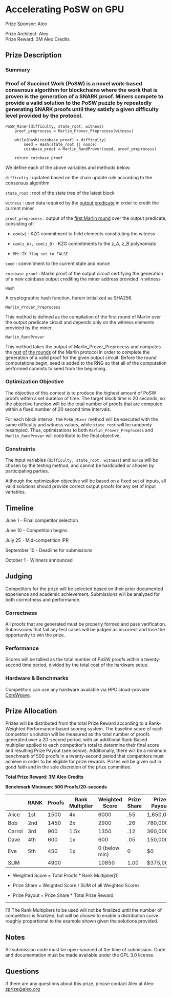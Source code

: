 
# Accelerating PoSW on GPU

  

Prize Sponsor: Aleo

Prize Architect: Aleo  
Prize Reward: 3M Aleo Credits

## Prize Description

### Summary

### Proof of Succinct Work (PoSW) is a novel work-based consensus algorithm for blockchains where the work that is proven is the generation of a SNARK proof. Miners compete to provide a valid solution to the PoSW puzzle by repeatedly generating SNARK proofs until they satisfy a given difficulty level provided by the protocol.


	PoSW_Miner(difficulty, state_root, witness)
		proof_preprocess = Marlin_Prover_Preprocess(witness)

		while(Hash(coinbase_proof) > difficulty)
			seed = Hash(state_root || nonce)
			coinbase_proof = Marlin_RandProver(seed, proof_preprocess)

		return coinbase_proof


We define each of the above variables and methods below:

  

`difficulty` : updated based on the chain update rule according to the consensus algorithm

`state_root` : root of the state tree of the latest block

`witness` :  user  data required by the [output predicate](https://github.com/AleoHQ/snarkVM/blob/testnet3/dpc/src/circuits/output/output_circuit.rs) in order to credit the current miner

  

`proof_preprocess` :  output of the [first Marlin round](https://github.com/AleoHQ/snarkVM/blob/a48919d2bf0e644904f83bab83ceffbcd0e18708/algorithms/src/snark/marlin/ahp/prover/round_functions/first.rs) over the output predicate, consisting of:

-   `com(w)` : KZG commitment to field elements constituting the witness
    
-   `com(z_A), com(z_B)` : KZG commitments to the z_A, z_B polynomials
    
-   `MM::ZK flag set to FALSE`
    

  

`seed` : commitment to the current state and nonce

`coinbase_proof` : Marlin proof of the output circuit certifying the generation of a new coinbase output crediting the miner address provided in witness

`Hash`

A cryptographic hash function, herein initialized as SHA256.

  

`Marlin_Prover_Preprocess`

This method is defined as the compilation of the first round of Marlin over the output predicate circuit and depends only on the witness elements provided by the miner.

  

`Marlin_RandProver`

This method takes the output of Marlin_Prover_Preprocess and computes the [rest](https://github.com/AleoHQ/snarkVM/blob/a48919d2bf0e644904f83bab83ceffbcd0e18708/algorithms/src/snark/marlin/ahp/prover/round_functions/second.rs)  [of](https://github.com/AleoHQ/snarkVM/blob/a48919d2bf0e644904f83bab83ceffbcd0e18708/algorithms/src/snark/marlin/ahp/prover/round_functions/third.rs)  [the rounds](https://github.com/AleoHQ/snarkVM/blob/a48919d2bf0e644904f83bab83ceffbcd0e18708/algorithms/src/snark/marlin/ahp/prover/round_functions/fourth.rs) of the Marlin protocol in order to complete the generation of a valid proof for the given output circuit. Before the round computations begin, seed is added to the RNG so that all of the computation performed commits to seed  from the beginning.

### Optimization Objective

  

The objective of this contest is to produce the highest amount of PoSW proofs within a set duration of time. The target block time is 20 seconds, so the objective function will be the total number of proofs that are computed within a fixed number of 20 second time intervals.

  

For each block interval, the `PoSW_Miner` method will be executed with the same difficulty and witness values, while `state_root` will be randomly resampled. Thus, optimizations to both `Marlin_Prover_Preprocess` and `Marlin_RandProver`  will contribute to the final objective.

### Constraints

  

The input variables (`difficulty, state_root, witness`) and `nonce` will be chosen by the testing method, and cannot be hardcoded or chosen by participating parties.

  

Although the optimization objective will be based on a fixed set of inputs, all valid solutions should provide correct output proofs for any set of input variables.

## Timeline

  

June 1 - Final competitor selection

June 10 - Competition begins

July 25 - Mid-competition IPR

September 10 - Deadline for submissions

October 1 - Winners announced

## Judging

Competitors for the prize will be selected based on their prior documented experience and academic achievement. Submissions will be analyzed for both correctness and performance.

### Correctness

All proofs that are generated must be properly formed and pass verification. Submissions that fail any test cases will be judged as incorrect and lose the opportunity to win the prize.

### Performance

Scores will be tallied as the total number of PoSW proofs within a twenty-second time period, divided by the total cost of the hardware setup.

### Hardware & Benchmarks

Competitors can use any hardware available via HPC cloud-provider [CoreWeave](https://www.coreweave.com/).

## Prize Allocation

  

Prizes will be distributed from the total Prize Reward according to a Rank-Weighted Performance-based scoring system. The baseline score of each competitor's solution will be measured as the total number of proofs generated over a 20-second period, with an additional Rank-Based multiplier applied to each competitor's total to determine their final score and resulting Prize Payout (see below). Additionally, there will be a minimum benchmark of 500 proofs in a twenty-second period that competitors must achieve in order to be eligible for prize rewards. Prizes will be given out in good faith and in the sole discretion of the prize committee.


**Total Prize Reward: 3M Aleo Credits**

**Benchmark Minimum: 500 Proofs/20-seconds**

|  | RANK | Proofs | Rank Multiplier | Weighted Score | Prize Share | Prize Payout |
|--|--|--|--|--|--|--|
| Alice | 1st | 1500 | 4x | 6000 | .55 | 1,650,000 |
| Bob | 2nd | 1450 | 2x | 2900 | .26 | 780,000 |
| Carrol | 3rd | 900 | 1.5x | 1350 | .12 | 360,000 |
| Dave | 4th | 600 | 1x | 600 | .05 | 150,000 |
| Eve | 5th | 450 | 1x | 0 (below min) | 0 | $0 |
| SUM |  | 4900 |  | 10850 | 1.00 | $375,000 |


- Weighted Score =  Total Proofs  *  Rank Multiplier[1]

- Prize Share  =  Weighted Score / SUM of  all Weighted Scores

- Prize Payout  =  Prize Share  * Total Prize Reward

  

----------

[1] The Rank Multipliers to be used will not be finalized until the number of competitors is finalized, but will be chosen to enable a distribution curve roughly proportional to the example shown given the solutions provided.

## Notes

  

All submission code must be open-sourced at the time of submission. Code and documentation must be made available under the GPL 3.0 license.

## Questions

  

If there are any questions about this prize, please contact Alex at Aleo: [zprize@aleo.org](mailto:zprize@aleo.org)
